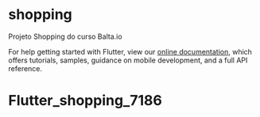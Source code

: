 # shopping

Projeto Shopping do curso Balta.io

For help getting started with Flutter, view our
[online documentation](https://flutter.dev/docs), which offers tutorials,
samples, guidance on mobile development, and a full API reference.
# Flutter_shopping_7186
